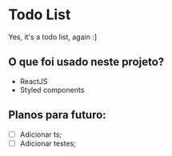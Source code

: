 # Todo List

Yes, it's a todo list, again :]

## O que foi usado neste projeto?

- ReactJS
- Styled components

## Planos para futuro:

- [ ] Adicionar ts;
- [ ] Adicionar testes;

